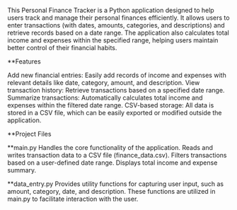 This Personal Finance Tracker is a Python application designed to help users track and manage their personal finances efficiently. 
It allows users to enter transactions (with dates, amounts, categories, and descriptions) and retrieve records based on a date range. 
The application also calculates total income and expenses within the specified range, helping users maintain better control of their financial habits.

**Features

Add new financial entries: Easily add records of income and expenses with relevant details like date, category, amount, and description.
View transaction history: Retrieve transactions based on a specified date range.
Summarize transactions: Automatically calculates total income and expenses within the filtered date range.
CSV-based storage: All data is stored in a CSV file, which can be easily exported or modified outside the application.

**Project Files

**main.py
Handles the core functionality of the application.
Reads and writes transaction data to a CSV file (finance_data.csv).
Filters transactions based on a user-defined date range.
Displays total income and expense summary.

**data_entry.py
Provides utility functions for capturing user input, such as amount, category, date, and description.
These functions are utilized in main.py to facilitate interaction with the user.

